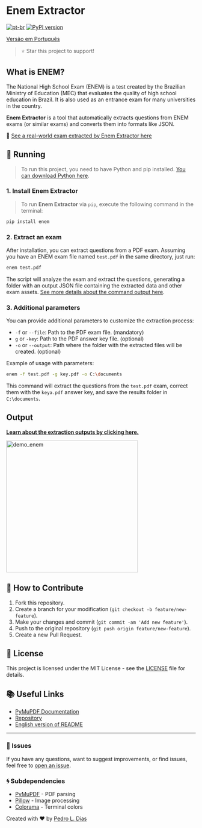 
# Enem Extractor

[![pt-br](https://img.shields.io/badge/lang-ptbr-red.svg)](https://github.com/diaslui/enem-extractor/blob/main/readme.md)
<a href="https://pypi.python.org/pypi/enem" target="_blank"><img src="https://img.shields.io/pypi/v/enem.svg?color=3399EE" alt="PyPI version" /></a>

[Versão em Português](https://github.com/diaslui/enem-extractor/blob/main/readme.en.md)

> ⭐ Star this project to support!



## What is ENEM?

The National High School Exam (ENEM) is a test created by the Brazilian Ministry of Education (MEC) that evaluates the quality of high school education in Brazil. It is also used as an entrance exam for many universities in the country.



**Enem Extractor** is a tool that automatically extracts questions from ENEM exams (or similar exams) and converts them into formats like JSON.

🏓 [See a real-world exam extracted by Enem Extractor here](https://diaslui.github.io/enem-extractor/)


## 🚀 Running

> To run this project, you need to have Python and pip installed. [You can download Python here](https://www.python.org/downloads/).

### 1. Install Enem Extractor

> To run **Enem Extractor** via `pip`, execute the following command in the terminal:

```bash
pip install enem
```

### 2. Extract an exam

After installation, you can extract questions from a PDF exam. Assuming you have an ENEM exam file named `test.pdf` in the same directory, just run:

```bash
enem test.pdf
```

The script will analyze the exam and extract the questions, generating a folder with an output JSON file containing the extracted data and other exam assets. [See more details about the command output here](#output).

### 3. Additional parameters

You can provide additional parameters to customize the extraction process:

- `-f` or `--file`: Path to the PDF exam file. (mandatory)
- `g` or `-key`: Path to the PDF answer key file. (optional)
- `-o` or `--output`: Path where the folder with the extracted files will be created. (optional)

Example of usage with parameters:

```bash
enem -f test.pdf -g key.pdf -o C:\documents
```

This command will extract the questions from the `test.pdf` exam, correct them with the `keya.pdf` answer key, and save the results folder in `C:\documents`.

## Output

**[Learn about the extraction outputs by clicking here.](examples/output_example/readme.md)**

<img src="https://github.com/user-attachments/assets/9e78b4f0-2055-4f32-a9c5-1bc3e96a2fdc" alt="demo_enem" width="350"/>

## 🔧 How to Contribute

1. Fork this repository.
2. Create a branch for your modification (`git checkout -b feature/new-feature`).
3. Make your changes and commit (`git commit -am 'Add new feature'`).
4. Push to the original repository (`git push origin feature/new-feature`).
5. Create a new Pull Request.

## 📜 License

This project is licensed under the MIT License - see the [LICENSE](LICENSE) file for details.

## 📚 Useful Links

- [PyMuPDF Documentation](https://pypi.org/project/PyMuPDF/)
- [Repository](https://github.com/diaslui/enem-extractor)
- [English version of README](https://github.com/diaslui/enem-extractor/blob/main/readme.en.md)

---

### 📢 Issues

If you have any questions, want to suggest improvements, or find issues, feel free to [open an issue](https://github.com/diaslui/enem-extractor/issues).

### 🌀 Subdependencies

- [PyMuPDF](https://pypi.org/project/PyMuPDF/) - PDF parsing
- [Pillow](https://pypi.org/project/Pillow/) - Image processing
- [Colorama](https://pypi.org/project/colorama/) - Terminal colors

Created with ❤️ by [Pedro L. Dias](https://github.com/diaslui)

